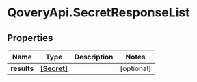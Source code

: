 # QoveryApi.SecretResponseList

## Properties

Name | Type | Description | Notes
------------ | ------------- | ------------- | -------------
**results** | [**[Secret]**](Secret.md) |  | [optional] 


